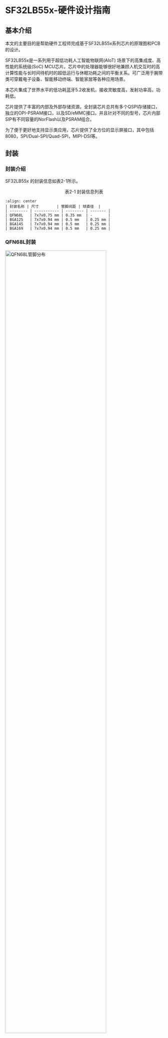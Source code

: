 # SF32LB55x-硬件设计指南


## 基本介绍

本文的主要目的是帮助硬件工程师完成基于SF32LB55x系列芯片的原理图和PCB的设计。

SF32LB55x是一系列用于超低功耗人工智能物联网(AIoT) 场景下的高集成度、高性能的系统级(SoC) MCU芯片。芯片中的处理器能够很好地兼顾人机交互时的高计算性能与长时间待机时的超低运行与休眠功耗之间的平衡关系。可广泛用于腕带类可穿戴电子设备、智能移动终端、智能家居等各种应用场景。

本芯片集成了世界水平的低功耗蓝牙5.2收发机，接收灵敏度高，发射功率高，功耗低。

芯片提供了丰富的内部及外部存储资源。全封装芯片总共有多个QSPI存储接口，独立的OPI-PSRAM接口，以及SD/eMMC接口。并且针对不同的型号，芯片内部SIP有不同容量的NorFlash以及PSRAM组合。

为了便于更好地支持显示类应用，芯片提供了全方位的显示屏接口，其中包括8080，SPI/Dual-SPI/Quad-SPI，MIPI-DSI等。

## 封装

### 封装介绍

SF32LB55x 的封装信息如表2-1所示。

<div align="center"> 表2-1 封装信息列表 </div>

```{table}
:align: center
| 封装名称 | 尺寸        | 管脚间距 | 球直径  |
| -------- | ----------- | -------- | ------- |
| QFN68L   | 7x7x0.75 mm | 0.35 mm  | -       |
| BGA125   | 7x7x0.94 mm | 0.5 mm   | 0.25 mm |
| BGA145   | 7x7x0.94 mm | 0.5 mm   | 0.25 mm |
| BGA169   | 7x7x0.94 mm | 0.5 mm   | 0.25 mm |
```
### QFN68L封装

<img src="assets/55x/SF32LB55x-QFN68-Leadmap.png" alt="QFN68L管脚分布" width="80%" align="center" />

<div align="center"> 图2-1 QFN68L管脚分布 </div>  <br> <br> <br>

### BGA125封装

<img src="assets/55x/SF32LB55x-BGA125-Ballmap.png" alt="BGA125管脚分布" width="80%" align="center" />

<div align="center"> 图2-2 BGA125管脚分布 </div>  <br> <br> <br>

### BGA145封装

<img src="assets/55x/SF32LB55x-BGA145-Ballmap.png" alt="BGA145管脚分布" width="80%" align="center" />

<div align="center"> 图2-3 BGA145管脚分布 </div>  <br> <br> <br>

### BGA169封装

BGA169封装有两种Ballmap，分别对应SF32LB557V8N6（已经EOL）和SF32LB557VD3A6。

SF32LB557VD3A6与SF32LB557V8N6相比，有6个Ballshi NC。

<img src="assets/55x/SF32LB55x-BGA169-1-Ballmap.png" alt="SF32LB557V8N6 BGA169管脚分布" width="80%" align="center" />

<div align="center"> 图2-4 SF32LB557V8N6 BGA169管脚分布 </div>  <br> <br> <br>

<img src="assets/55x/SF32LB55x-BGA169-2-Ballmap.png" alt="SF32LB557VD3A6 BGA169管脚分布" width="80%" align="center" />

<div align="center"> 图2-5 SF32LB557VD3A6 BGA169管脚分布 </div>  <br> <br> <br>


## 原理图设计指导

### 电源

SF32LB55x系列芯片内置有PMU电源单元，支持2路BUCK输出，需要外接电感和电容再返回到芯片内部的电源输入。还有4个内部LDO电源需要芯片外面接电容。

#### 供电要求

SF32LB55x系列芯片的供电要求如表3-1，3-2，3-3，3-4，3-5所示。

<div align="center"> 表3-1 PMU供电规格 </div>

```{table}
:align: center
| PMU电源  管脚      | 最小电压(V) | 典型电压(V) | 最大电压(V) | 最大电流(mA) | 详细描述                                                    |
| ------------------ | ----------- | ----------- | ----------- | ------------ | ----------------------------------------------------------- |
| VDD1               | 1.71        | 1.8         | 3.6         | 50           | VDD1 电源输入                                              |
| VDD2               | 1.71        | 1.8         | 3.6         | 50           | VDD2 电源输入                                              |
| BUCK1_VSW  BUCK1_VOUT              | -           | 1.25        | -           | 50           | BUCK1 VSW输出，接电感内部电源输入1，接电感另一端，且外接电容 |
| BUCK2_VSW  BUCK2_VOUT  LDOVCC2_VOUT| -           | 0.9         | -           | 50           | BUCK2 VSW输出，接电感内部电源输入2，接电感另一端，且外接电容 |
| LDO_VOUT1          | -           | 1.1         | -           | 50           | LDO输出1，外接电容                                           |
| LDO_VOUT2          | -           | 0.9         | -           | 20           | LDO输出2，外接电容                                           |
| VDD_RET            | -           | 0.9         | -           | 1            | RET LDO输出，外接电容                                       |
| VDD_RTC            | -           | 1.1         | -           | 1            | RTC LDO输出，外接电容                                       |
```
:::{note}
QFN68L封装的SF32LB551没有VDD2、BUCK2_VSW、BUCK2_VOUT和LDOVCC2_VOUT这几个电源管脚。
:::

SF32LB55x系列芯片其他需要外部供电的电源规格如表3-2所示。

<div align="center"> 表3-2. 射频电源供电规格 </div>

```{table}
:align: center
| 其它电源管脚 | 最小电压(V) | 典型电压(V) | 最大电压(V) | 最大电流(mA) | 详细描述                     |
| ------------ | ----------- | ----------- | ----------- | ------------ | ---------------------------- |
| AVDD_BRF     | 1.71        | 1.8         | 3.63        | 30           | 射频电源输入                 |
| AVDD_DSI     | 1.71        | 1.8         | 2.75        | 20           | MIPI DSI电源输入  必须供电   |
| VDD_SIP      | 1.71        | 1.8         | 1.98        | 30           | 合封存储芯片电源输入         |
| AVDD33       | 3.15        | 3.3         | 3.63        | 50           | 电源输入                     |
| VDDIOA       | 1.71        | 1.8         | 3.63        | -            | PA I/O电源输入               |
| VDDIOB       | 1.71        | 1.8         | 3.63        | -            | PB I/O电源输入               |
```
:::{note}
QFN68L封装的SF32LB551和BGA125封装的SF32LB553没有AVDD_DSI这个电源管脚。
:::

SF32LB55x系列芯片电源管脚外接电容推荐值如表3-3所示

<div align="center"> 表3-3 电容推荐值 </div>

```{table}
:align: center
| 电源管脚              | 电容          | 详细描述                                                       |
| ------------------    | ------------- | ----------------------------------------------                |
| VDD1 VDD2             | 0.1uF + 10uF  | 短接VDD1和VDD2, 靠近管脚的地方至少放置10uF和0.1uF  共2颗电容   |
| BUCK1_VSW  BUCK1_VOUT | 0.1uF + 4.7uF | 靠近管脚的地方至少放置4.7uF和0.1uF  共2颗电容                  |
| BUCK2_VSW  BUCK2_VOUT | 0.1uF + 4.7uF | 靠近管脚的地方至少放置4.7uF和0.1uF  共2颗电容                  |
| LDOVCC2_VOUT          | 0.1uF + 4.7uF | BUCK2设置为BUCK模式，这个管脚悬空;BUCK2设置为LDO模式， BUCK2_VSW悬空， LDOVCC2_VOUT和BUCK2_VOUT短在一起，靠近管脚的地方至少放置4.7uF和0.1uF 共2颗电容                            |
| LDO_VOUT1             | 4.7uF         | 靠近管脚的地方至少放置1颗4.7uF电容                             |
| LDO_VOUT2             | 4.7uF         | 靠近管脚的地方至少放置1颗4.7uF电容                             |
| VDD_RET               | 0.47uF        | 靠近管脚的地方至少放置1颗0.47uF电容                            |
| VDD_RTC               | 1uF           | 靠近管脚的地方至少放置1颗1uF电容                               |
| VDD_SIP               | 1uF           | 靠近管脚的地方至少放置1颗1uF电容                               |
| SDMADC_VREF           | 4.7uF         | 靠近管脚的地方至少放置1颗4.7uF电容                             |
| AVDD_DSI              | 0.1uF + 10uF  | 靠近管脚的地方至少放置10uF和0.1uF  共2颗电容                   |
| AVDD33                | 4.7uF         | 靠近管脚的地方至少放置1颗4.7uF电容                             |
| AVDD_BRF              | 1uF           | 靠近管脚的地方至少放置1颗1uF电容                               |
| VDDIOA VDDIOB         | 2 × 0.1uF + 2 × 1uF  | 靠近管脚的地方每个管脚至少放置 1uF 和 0.1uF 共 2 颗电容 |
```
:::{note}
QFN68L封装的SF32LB551没有VDD2、BUCK2_VSW、BUCK2_VOUT、LDOVCC2_VOUT和AVDD_DSI这几个电源管脚。
BGA125封装的SF32LB553没有AVDD_DSI这个电源管脚。
:::

#### 上电时序和复位

SF32LB55x系列芯片内部集成了上电复位功能，要求VDD1和VDD2（SF32LB551没有VDD2）同时上电，具体要求如图3-1所示。

<img src="assets/55x/SF32LB55x-POR-BOR.png" alt="上/下电时序图" width="80%" align="center" />

<div align="center"> 图3-1 上/下电时序图 </div>  <br> <br> <br>

RSTN复位信号，需要上拉到VDD1的输入电压域上，并接0.1uF电容到地，做一个RC延迟复位，如图3-2所示，图3-3是实测上电时序图。

<img src="assets/55x/SF32LB55x-RST-SCH.png" alt="复位电路图" width="80%" align="center" />

<div align="center"> 图3-2 复位电路图 </div>  <br> <br> <br>

<img src="assets/55x/SF32LB55x-RST-Test.png" alt="实测上电时序图" width="80%" align="center" />

<div align="center"> 图3-3 实测上电时序图 </div>  <br> <br> <br>

#### 典型电源电路

SF32LB55x系列芯片BGA封装内置2路BUCK输出，BUCK2支持BUCK模式或LDO模式，推荐使用BUCK模式，如图3-4所示。

<img src="assets/55x/SF32LB55x-BUCK-BGA-SCH.png" alt="BGA DCDC电路图" width="80%" align="center" />

<div align="center"> 图3-4 BGA封装PMU电路图 </div>  <br> <br> <br>

SF32LB55x系列芯片QFN封装内置1路BUCK输出，如图3-5所示。

<img src="assets/55x/SF32LB55x-BUCK-QFN-SCH.png" alt="QFN DCDC电路图" width="80%" align="center" />

<div align="center"> 图3-5 QFN封装PMU电路图 </div>  <br> <br> <br>

#### BUCK电感选择要求

:::{important}

**功率电感关键参数**

L(电感值) = 4.7uH，DCR(直流阻抗) ≦ 0.4 ohm，Isat(饱和电流) ≧ 450mA

:::


### 启动模式

SF32LB55x系列芯片提供一个Mode管脚来配置启动模式，如表3-4所示。

<div align="center"> 表3-4 Mode模式描述 </div>

```{table}
:align: center
| Mode配置 | 详细描述                             |
| -------- | ------------------------------------ |
| 高       | 芯片上电启动后，进入下载模式         |
| 低       | 芯片上电启动后，跳转到用户程序区启动 |
```

:::{note}
**注意事项：**

1. Mode的电压域是和VDDIOA同一电压域；
2. Mode外接10K电阻到电源或GND，保持电平稳定，不能悬空也不能有toggle干扰；
3. Mode管脚在量产板上必须留测试点，程序下载或校准晶体时要用到，可以不用预留跳线；
4. Mode管脚在测试板上建议要预留跳线，程序死机后方便从下载模式启动下载程序。
:::

### 时钟

SF32LB55x系列芯片需要外部提供2个时钟源，48MHz主晶体和32.768KHz RTC晶体，具体要求如表3-5所示。

<div align="center"> 表3-5 晶体规格要求 </div>

```{table}
:align: center
| 时钟管脚               | 晶体规格要求                                                 | 详细描述                                                     |
| ---------------------- | ------------------------------------------------------------ | ------------------------------------------------------------ |
| XTAL48M_XO  XTAL48M_XI | 连接到48MHz的基频晶体。  晶体要求：  CL≦12pF（推荐值7pF）  △F/F0≦±10ppm  ESR≦30 ohms（推荐值22ohms） | 晶振功耗和CL,ESR相关,CL和ESR越小功耗越低，为了最佳功耗性能，建议采用推荐值CL≦7pF，ESR≦22 ohms.  晶体旁边预留并联匹配电容,当CL<9pF时，无需焊接电容. |
| XTAL32K_XO  XTAL32K_XI | 连接到32.768KHz的基频晶体。  晶体要求：  CL≦12.5pF（推荐值7pF）  △F/F0≦±20ppm  ESR≦80k ohms（推荐值38Kohms） | 晶振功耗和CL,ESR相关,CL和ESR越小功耗越低，为了最佳功耗性能，建议采用推荐值CL≦9pF，ESR≦40K ohms. |
| AVSS                   | 连接到地                                                     | BGA封装管脚，QFN封装无此管脚                                  |
```

 **晶体推荐**

[认证物料](认证物料)

### 射频

SF32LB55x系列芯片的射频本身采用了片上集成宽带匹配滤波技术，只需保证射频PCB走线为50ohms特征阻抗即可，如果天线是匹配好的，射频上无需再增加额外器件。设计时建议预留π型匹配网络用来杂散滤波和天线匹配。请参考图3-6所示电路。

<img src="assets/55x/SF32LB55x-RF-SCH.png" alt="射频电路图" width="80%" align="center" /> 

<div align="center"> 图3-6 射频电路图 </div>  <br> <br> <br>

:::{note}
**注意：**

匹配网络的器件参数值需根据实际天线和PCB布局进行测试来确定。
:::

### 外部存储接口

#### OPI PSRAM接口

SF32LB55x系列芯片BGA145封装支持1通道OPI 接口的PSRAM芯片，PSRAM电路如图3-7所示，信号连接如表3-6所示。

<img src="assets/55x/SF32LB55x-BGA145-PSRAM-SCH.png" alt="BGA145 单片OPI PSRAM连接参考电路" width="80%" align="center" />

<div align="center"> 图3-7 BGA145封装PSRAM 电路 </div>  <br> <br> <br>

<div align="center"> 表3-6 BGA145封装PSRAM 信号连接 </div>

```{table}
:align: center
| PSRAM 信号 | I/O             | 详细描述                                    |
| ---------- | --------------- | ------------------------------------------- |
| CS#        | PA37            | Chip select output                          |
| CLK        | PA20            | Clock output                                |
| DQS        | PA35            | DQ strobe clock output for DQ[7:0]          |
| DQ0        | PA28            | Data Inout 0                                |
| DQ1        | PA29            | Data Inout 1                                |
| DQ2        | PA30            | Data Inout 2                                |
| DQ3        | PA31            | Data Inout 3                                |
| DQ4        | PA34            | Data Inout 4                                |
| DQ5        | PA36            | Data Inout 5                                |
| DQ6        | PA38            | Data Inout 6                                |
| DQ7        | PA42            | Data Inout 7                                |
```

SF32LB55x系列芯片BGA169封装支持2通道OPI 接口的PSRAM芯片，PSRAM电路如图3-8，图3-9所示，信号连接如表3-7，表3-8所示。

<img src="assets/55x/SF32LB55x-BGA169-PSRAM-1-SCH.png" alt="BGA169 双片OPI PSRAM芯片1连接参考电路" width="80%" align="center" />

<div align="center"> 图3-8 BGA169封装PSRAM芯片1电路 </div>  <br> <br> <br>

<img src="assets/55x/SF32LB55x-BGA169-PSRAM-2-SCH.png" alt="BGA169 双片OPI PSRAM芯片2连接参考电路" width="80%" align="center" />

<div align="center"> 图3-9 BGA169封装PSRAM芯片2电路 </div>  <br> <br> <br>

<div align="center"> 表3-7 BGA169封装PSRAM芯片1 信号连接 </div>

```{table}
:align: center
| PSRAM 信号 | I/O             | 详细描述                                    |
| ---------- | --------------- | ------------------------------------------- |
| CS#        | PA07            | Chip select input                           |
| CLK        | PA08            | Clock input                                 |
| DQS        | PA15            | DQ strobe clock input for DQ[7:0]           |
| DQ0        | PA02            | Data Inout 0                                |
| DQ1        | PA04            | Data Inout 1                                |
| DQ2        | PA05            | Data Inout 2                                |
| DQ3        | PA06            | Data Inout 3                                |
| DQ4        | PA09            | Data Inout 4                                |
| DQ5        | PA11            | Data Inout 5                                |
| DQ6        | PA12            | Data Inout 6                                |
| DQ7        | PA13            | Data Inout 7                                |
```

<div align="center"> 表3-8 BGA169封装PSRAM芯片2 信号连接 </div>

```{table}
:align: center
| PSRAM 信号 | I/O             | 详细描述                                    |
| ---------- | --------------- | ------------------------------------------- |
| CS#        | PA07            | Chip select input                           |
| CLK        | PA08            | Clock input                                 |
| DQS        | PA26            | DQ strobe clock input for DQ[7:0]           |
| DQ0        | PA18            | Data Inout 0                                |
| DQ1        | PA22            | Data Inout 1                                |
| DQ2        | PA24            | Data Inout 2                                |
| DQ3        | PA32            | Data Inout 3                                |
| DQ4        | PA33            | Data Inout 4                                |
| DQ5        | PA59            | Data Inout 5                                |
| DQ6        | PA62            | Data Inout 6                                |
| DQ7        | PA64            | Data Inout 7                                |
```
:::{note}
外挂OPI PSRAM的电源供电，如果使用HCPU的GPIO进行控制，高电平打开，低电平关闭，必须选用HCPU的PU管脚。
:::

#### QSPI Nor/Nand Flash和PSRAM接口

SF32LB55x系列芯片支持3路 QSPI 接口来连接 Nor、Nand Flash和PSRAM设备。
QSPI PSRAM设备推荐使用QSPI2接口，信号连接如表3-9，表3-10，表3-11所示。

<div align="center"> 表3-9 QSPI2 信号连接 </div>

```{table}
:align: center
| Flash 信号 | QFN68  |BGA125/145/169 | 详细描述                                    |
| ---------- | ------ | ------------- | ------------------------------------------- |
| CS#        | GPIO9  | PA61          | Chip select, active low                     |
| SO         | GPIO7  | PA65          | Data Input (Data Input Output 1)            |
| WP#        | GPIO6  | PA66          | Write Protect Output (Data Input Output  2) |
| SI         | GPIO8  | PA63          | Data Output (Data Input Output 0)           |
| SCLK       | GPIO10 | PA60          | Serial Clock Output                         |
| Hold#      | GPIO5  | PA68          | Data Output (Data Input Output 3)           |
```

<div align="center"> 表3-10 QSPI3 信号连接 </div>

```{table}
:align: center
| Flash 信号 | QFN68  |BGA125/145/169 | 详细描述                                    |
| ---------- | ------ | ------------- | ------------------------------------------- |
| CS#        | GPIO16 | PA45          | Chip select, active low                     |
| SO         | GPIO14 | PA49          | Data Input (Data Input Output 1)            |
| WP#        | GPIO13 | PA51          | Write Protect Output (Data Input Output  2) |
| SI         | GPIO15 | PA47          | Data Output (Data Input Output 0)           |
| SCLK       | GPIO17 | PA44          | Serial Clock Output                         |
| Hold#      | GPIO12 | PA55          | Data Output (Data Input Output 3)           |
```

<div align="center"> 表3-11 QSPI4 信号连接 </div>

```{table}
:align: center
| Flash 信号 | QFN68/BGA125 |BGA145/169 | 详细描述                                    |
| ---------- | ------------ | --------- | ------------------------------------------- |
| CS#        | -            | PB33      | Chip select, active low                     |
| SO         | -            | PB36      | Data Input (Data Input Output 1)            |
| WP#        | -            | PB37      | Write Protect Output (Data Input Output  2) |
| SI         | -            | PB35      | Data Output (Data Input Output 0)           |
| SCLK       | -            | PB32      | Serial Clock Output                         |
| Hold#      | -            | PB07      | Data Output (Data Input Output 3)           |
```

:::{note}
1. VDD_SIP电源是给内部Flash供电，如果要做电源开关控制，必须用PA58做控制信号，要求电源开关在PA58设置为高电平时打开，设置为低电平时关闭。
2. 联系FAE同事评估接LCPU的G-sensor和HR的算法占的FLASH空间大小，确定是否增加QSPI4外接Nor FLASH。
3. 外挂的QSPI PSRAM的电源供电，如果使用HCPU的GPIO进行控制，高电平打开，低电平关闭，必须选用HCPU的PU管脚。
:::

#### SDIO eMMC/Micro SD接口

SF32LB55x系列芯片支持2路 SDIO 接口来连接 eMMC或Micro SD设备，信号连接如表3-12，表3-13，表3-14所示。

<div align="center"> 表3-12 SDIO1 4bit信号连接 </div>

```{table}
:align: center
| Flash 信号 | QFN68 | BGA125 |BGA145/169 | 详细描述                                    |
| ---------- | ----- | ------ | --------- | ------------------------------------------- |
| CLK        | -     | PA60   | PA34      | Clock input                                 |
| CMD        | -     | PA61   | PA36      | Command input                               |
| DATA0      | -     | PA63   | PA28      | Data 0                                      |
| DATA1      | -     | PA65   | PA29      | Data 1                                      |
| DATA2      | -     | PA66   | PA30      | Data 2                                      |
| DATA3      | -     | PA68   | PA31      | Data 3                                      |
```

<div align="center"> 表3-13 SDIO1 8bit信号连接 </div>

```{table}
:align: center
| Flash 信号 | QFN68 | BGA125 |BGA145/169 | 详细描述                                    |
| ---------- | ----- | ------ | --------- | ------------------------------------------- |
| CLK        | -     | -      | PA34      | Clock input                                 |
| CMD        | -     | -      | PA36      | Command input                               |
| DATA0      | -     | -      | PA28      | Data 0                                      |
| DATA1      | -     | -      | PA29      | Data 1                                      |
| DATA2      | -     | -      | PA30      | Data 2                                      |
| DATA3      | -     | -      | PA31      | Data 3                                      |
| DATA4      | -     | -      | PA47      | Data 4                                      |
| DATA5      | -     | -      | PA49      | Data 5                                      |
| DATA6      | -     | -      | PA51      | Data 6                                      |
| DATA7      | -     | -      | PA55      | Data 7                                      |
```

<div align="center"> 表3-14 SDIO2 4bit信号连接 </div>

```{table}
:align: center
| Flash 信号 | QFN68  |BGA125/145/169 | 详细描述                                    |
| ---------- | ------ | ------------- | ------------------------------------------- |
| CLK        | GPIO17 | PA44          | Clock input                                 |
| CMD        | GPIO17 | PA45          | Command input                               |
| DATA0      | GPIO17 | PA47          | Data 0                                      |
| DATA1      | GPIO17 | PA49          | Data 1                                      |
| DATA2      | GPIO17 | PA51          | Data 2                                      |
| DATA3      | GPIO17 | PA55          | Data 3                                      |
```

### 显示

#### MIPI DSI 显示接口

SF32LB55x系列芯片BGA145/169封装支持2lane的MIPI DSI显示接口，信号连接如表3-15所示。 

<div align="center"> 表3-15 MIPI-DSI 信号连接 </div>

```{table}
:align: center 
| MIPI DSI signal | BGA145/169 I/O | Description                        |
| --------------- | -------------- | ---------------------------------- |
| CLKP            | DSI_CLKP       | MIPI 时钟信号+                     |
| CLKN            | DSI_CLKN       | MIPI 时钟信号-                     |
| D0P             | DSI_D0P        | MIPI 数据通道0+                    |
| D0N             | DSI_D0N        | MIPI 数据通道0-                    |
| D1P             | DSI_D1P        | MIPI 数据通道1+                    |
| D1N             | DSI_D1N        | MIPI 数据通道1-                    |
| -               | AVDD18_DSI     | MIPI 电源输入                      |
| -               | DSI_REXT       | 外接10K电阻到地                    |
| -               | AVSS_DSI       | 接地                               |
| TE              | PA77           | Tearing effect to MCU frame signal |
| RESET           | PB17           | 复位显示屏信号                     |
```

:::{note}
1. TE可以使用PA的其他GPIO；
2. 如果屏幕支持DSI 协议的TE，可以不需要额外的TE管脚；
3. RESET可以使用PB的其他GPIO。
:::

#### SPI/QSPI 显示接口

SF32LB55x系列芯片支持 3/4-wire SPI和Quad-SPI 接口来连接LCD显示屏，信号连接如表3-16所示。

<div align="center"> 表3-16 SPI/QSPI 信号连接方式 </div>

```{table}
:align: center 
| SPI信号 | QFN68  | BGA125 | BGA145/169 | 详细描述                                                  |
| ------- | ------ | ------ | ---------- | --------------------------------------------------------- |
| CSX     | GPIO22 | PA31   | PB33       | 使能信号                                                  |
| WRX_SCL | GPIO23 | PA20   | PB32       | 时钟信号                                                  |
| DCX     | GPIO30 | PA36   | PB36       | 4-wire SPI 模式下的数据/命令信号  Quad-SPI 模式下的数据1   |
| SDI_RDX | GPIO21 | PA34   | PB35       | 3/4-wire SPI 模式下的数据输入信号  Quad-SPI 模式下的数据0  |
| SDO     | GPIO21 | PA34   | PB35       | 3/4-wire SPI 模式下的数据输出信号  请和SDI_RDX短接到一起   |
| D[0]    | GPIO19 | PA38   | PB37       | Quad-SPI 模式下的数据2                                    |
| D[1]    | GPIO18 | PA42   | PB07       | Quad-SPI 模式下的数据3                                    |
| REST    | GPIO2  | PA78   | PB17       | 复位显示屏信号                                            |
| TE      | GPIO3  | PA77   | PB77       | Tearing effect to MCU frame signal                        |
```

:::{note}
1. TE可以使用PA77，也可以使用PA的其他GPIO模拟；
2. REST可以使用任意GPIO，如果需要AOD功能，推荐使用PB的管脚。
:::

#### MCU8080 显示接口

SF32LB55x系列芯片支持 MCU8080 接口来连接LCD显示屏，信号连接如表3-17所示。 

<div align="center"> 表3-17 MCU8080 屏信号连接方式 </div>

```{table}
:align: center 
| MCU8080信号 | QFN68  | BGA125 | BGA145/169 | 详细描述                            |
| ----------- | ------ | ------ | ---------- |------------------------------------ |
| CSX         | GPIO22 | PA31   | -          | Chip select                         |
| WRX         | GPIO23 | PA20   | -          | Writes strobe signal to  write data |
| DCX         | GPIO20 | PA36   | -          | Display data / command  selection   |
| RDX         | GPIO21 | PA34   | -          | Reads strobe signal to write  data  |
| D[0]        | GPIO19 | PA38   | -          | Data 0                              |
| D[1]        | GPIO18 | PA42   | -          | Data 1                              |
| D[2]        | GPIO17 | PA44   | -          | Data 2                              |
| D[3]        | GPIO16 | PA45   | -          | Data 3                              |
| D[4]        | GPIO15 | PA47   | -          | Data 4                              |
| D[5]        | GPIO14 | PA49   | -          | Data 5                              |
| D[6]        | GPIO13 | PA51   | -          | Data 6                              |
| D[7]        | GPIO12 | PA55   | -          | Data 7                              |
| REST        | GPIO2  | PA78   | -          | Reset                               |
| TE          | GPIO3  | PA77   | -          | Tearing effect to MCU frame signal  |
```

:::{note}
1. TE可以使用PA77，也可以使用PA的其他GPIO模拟；
2. REST可以使用任意GPIO，如果需要AOD功能，推荐使用PB的管脚。
:::

#### JDI显示接口

SF32LB55x系列芯片支持 并行和串行的JDI接口来连接LCD显示屏，支持PA的LCDC1或PB的LCDC2复用相应的信号，推荐使用PB接口的LCDC2，如表3-18，表3-19所示。


<div align="center"> 表3-18 并行JDI屏信号连接方式 </div>

```{table}
:align: center
| JDI信号      | I/O（LCDC1） | 详细描述                                                     |
| ------------ | ------------ | ------------------------------------------------------------ |
| JDI_VCK      | PA20         | Shift clock for the vertical driver                          |
| JDI_VST      | PA31         | Start signal for the vertical driver                         |
| JDI_XRST     | PA34         | Reset signal for the horizontal and  vertical driver         |
| JDI_HCK      | PA36         | Shift clock for the  horizontal driver                       |
| JDI_HST      | PA38         | Start signal for the horizontal driver                       |
| JDI_ENB      | PA42         | Write enable signal for the pixel memory                     |
| JDI_R1       | PA49         | Red image data (odd pixels)                                  |
| JDI_R2       | PA51         | Red image data (even pixels)                                 |
| JDI_G1       | PA55         | Green image data (odd pixels)                                |
| JDI_G2       | PA77         | Green image data (even pixels)                               |
| JDI_B1       | PA78         | Blue image data (odd pixels)                                 |
| JDI_B2       | PA79         | Blue image data (even pixels)                                |
| JDI_XFRP     | PA45         | Liquid crystal driving signal  ("On" pixel)                  |
| JDI_VCOM/FRP | PA47         | Common electrode driving signal/   Liquid crystal driving signal  ("Off" pixel) |
```
 

<div align="center"> 表3-19 串行JDI屏信号连接方式 </div>

```{table}
:align: center
| JDI信号      | I/O（LCDC1） | 详细描述                         |
| ------------ | ------------ | -------------------------------- |
| JDI_SCS      | PA31         | Chip Select Signal               |
| JDI_SCLK     | PA20         | Serial Clock Signal              |
| JDI_SO       | PA34         | Serial Data Output Signal        |
| JDI_DISP     | PA36         | Display ON/OFF Switching  Signal |
| JDI_EXTCOMIN | PA38         | COM Inversion Polarity Input     |
```

#### 触摸和背光接口

SF32LB55x系列芯片支持I2C格式的触摸屏控制接口和触摸状态中断输入，同时支持1路PWM信号来控制背光电源芯片的使能和亮度，信号连接如表3-20所示。

<div align="center"> 表3-20 触摸和背光控制连接方式 </div>

```{table}
:align: center
| 触摸屏和背光信号 | QFN68  | BGA125 | BGA145 | BGA169 | 详细描述                   |
| ---------------- | ------ | ------ | ------ | ------ | -------------------------- |
| Interrupt        | GPIO1  | PA79   | PA79   | PA79   | 触摸状态中断信号（可唤醒） |
| I2C1_SCL         | GPIO25 | PA10   | PA10   | PA10   | 触摸屏I2C的时钟信号        |
| I2C1_SDA         | GPIO24 | PA14   | PA14   | PA14   | 触摸屏I2C的数据信号        |
| BL_PWM           | GPIO0  | PA80   | -      | -      | 背光PWM控制信号            |
| Reset            | GPIO16 | PA00   | PA00   | PA00   | 触摸复位信号               |
| Power Enable     | GPIO26 | PA06   | PA06   | PA03   | 触摸屏电源使能信号         |
```

:::{note}
BL_PWM需要选用有GPTIM1_CHX功能的GPIO，选用GPIO的PU或PD，不能在冷启动时，异常打开背光。
:::

### 其它外设接口

#### 可唤醒按键

SF32LB55x系列芯片支持10个可以唤醒中断输入管脚：BGA125/145/169封装（PA77~PA80，PB43~PB48），QFN68封装(GPIO0~GPIO3，GPIO43~GPIO48)可以用来做按键唤醒功能。推荐使用按键输入管脚，如图3-10所示。

<img src="assets/55x/SF32LB55x-KEY-SCH.png" alt="按键参考电路" width="80%" align="center" />

<div align="center"> 图3-10 按键电路图 </div>  <br> <br> <br>

#### 振动马达接口

SF32LB55x系列芯片支持多路PWM输出，可以用做振动马达的驱动信号。图3-11所示为推荐电路。

<img src="assets/55x/SF32LB55x-VIB-SCH.png" alt="马达参考电路" width="80%" align="center" />

<div align="center"> 图3-11 振动马达电路图 </div>  <br> <br> <br>

:::{note}
马达的PWM控制信号需要选用有GPTIM1_CHx功能的GPIO，选用GPIO的PU或PD，不能在冷启动时，异常启动马达。
:::

### 可唤醒中断源

SF32LB55x系列芯片支持10个非屏蔽可唤醒中断源，如表3-21所示，HCPU有4个中断源，LCPU有6个中断源。每个中断源只能唤醒对应的CPU。


<div align="center"> 表3-21 中断源连接方式 </div>

```{table}
:align: center
| 中断源    | QFN68  | BGA125/145/169  | 详细描述      |
| --------- | ------ | --------------- | ------------- |
| WKUP_A0   | GPIO3  | PA77            | HCPU中断信号0 |
| WKUP_A1   | GPIO2  | PA78            | HCPU中断信号1 |
| WKUP_A2   | GPIO1  | PA79            | HCPU中断信号2 |
| WKUP_A3   | GPIO0  | PA80            | HCPU中断信号3 |
| WKUP_B0   | GPIO43 | PB43            | LCPU中断信号0 |
| WKUP_B1   | GPIO44 | PB44            | LCPU中断信号1 |
| WKUP_B2   | GPIO45 | PB45            | LCPU中断信号2 |
| WKUP_B3   | GPIO46 | PB46            | LCPU中断信号3 |
| WKUP_B4   | GPIO47 | PB47            | LCPU中断信号4 |
| WKUP_B5   | GPIO48 | PB48            | LCPU中断信号5 |
```

:::{note}
1. WKUP_A0~WKUP_A3，WKUP_B0~WKUP_B5这10个信号不能悬空，根据实际功能，添加外部上拉或者下拉，否则在芯片睡眠时可能有漏电问题。
2. Hibernate模式下，只有LCPU的6个中断源支持唤醒开机。
:::

### GPADC设计要求

SF32LB55x芯片支持5个通道的10bit GPADC，输入范围是0~0.9V。参考图3-12所示，如果测试电压VIN小于0.9V时，测试电压VIN可以直接输入到GPADC管脚上；如果测试电压VIN大于0.9V时，测试电压VIN需要用电阻分压后再输入到GPADC管脚上。

<img src="assets/55x/SF32LB55x-GPADC-SCH.png" alt="GPADC参考电路" width="80%" align="center" />

<div align="center"> 图3-12 GPADC参考电路图 </div>  <br> <br> <br>

测试锂电池电压VBAT时，需要选用电阻分压输入模式，VADC的输入电压要小于0.9V，这样R1和R2的比例是5 : 1左右，为了降低静态电流Iq，尽量使用M级别电阻，但电阻越大，GPADC的输入电压建立时间就会越长。综合测试推荐的电阻如表3-22所示：

<div align="center"> 表3-22 中断源连接方式 </div>

```{table}
:align: center
| 电阻组合    | R1(Kohm) ±%1  | R2(Kohm) ±%1  | 电压建立时间(ms) | Iq(uA) (VIN = 4.2V) |
| ----------- | ------------- | ------------- | ---------------- | ------------------- |
| 1           | 1000          | 220           | 138              | 3.44                |
| 2           | 2000          | 430           | 250              | 1.73                |
| 3           | 3000          | 680           | 302              | 1.14                |
| 4           | 4300          | 910           | -                | 0.81                |
| 5           | 5100          | 1100          | 420              | 0.68                |
```

### 传感器

SF32LB55x芯片支持心率、加速度传感器等。设计中，需要注意心率和加速度传感器的I2C、SPI、控制接口、中断唤醒等接口，必须使用LCPU的接口。心率和加速传感器的供电电源，选择Iq比较小的DCDC、LDO或Loadswitch，可以实现供电电源根据需要进行开关。

### 外挂蓝牙音频

SF32LB55x芯片支持外挂音频蓝牙，通讯接口采用HCPU的UART1，使用中注意接口电平必须要匹配，如果不匹配，UART中间添加电平转换芯片，如果外挂音频蓝牙在使用中，需要断电，此时，UART接口的电平转换芯片的电源也要同步关断，否则易造成漏电。

如果使用中，当SF32LB55x芯片进入Standby模式，外挂音频蓝牙不掉电，这时，外挂音频蓝牙的电源使能控制信号，如果是低电平打开电源，必须使用SF32LB55x芯片LCPU中默认PD的GPIO。


### 调试和下载接口

SF32LB55x系列芯片支持Arm®标准的SWD调试接口，可以连接到EDA工具上进行单步运行调试。如图3-13所示，连接SEEGER® J-Link® 工具时需要把调试工具的电源修改为外置接口输入，通过SF32LB55x电路板给J-Link工具供电。

SF32LB55x有5路UART接口可供选择进行调试信息输出，具体请参考表3-23。

<div align="center"> 表3-23 调试口连接方式 </div>

```{table}
:align: center
| UART信号 | QFN68  | BGA125/145/169 | 详细描述                       |
| -------- | ------ | -------------- | ------------------------------ |
| TXD1     | GPIO13 | PA19           | UART1的RXD信号                 |
| RXD1     | GPIO14 | PA17           | UART1的TXD信号                 |
| TXD2     | -      | PA07           | UART2的RXD信号                 |
| RXD2     | -      | PA05           | UART2的TXD信号                 |
| TXD3     | GPIO46 | PB46           | UART3的RXD信号，系统默认打印口 |
| RXD3     | GPIO45 | PB45           | UART3的TXD信号，系统默认打印口 |
| TXD4     | -      | PB14           | UART4的RXD信号                 |
| RXD4     | -      | PB12           | UART4的TXD信号                 |
| TXD5     | -      | PB11           | UART5的RXD信号                 |
| RXD5     | -      | PB06           | UART5的TXD信号                 |
| SWCLK    | GPIO41 | PB31           | SWD时钟信号                    |
| SWDIO    | GPIO42 | PB34           | SWD数据信号                    |
```

:::{note}
UARTx的RXD信号不能悬空，软件初始化时设置为内部上拉方式。
:::
 
<img src="assets/55x/SF32LB55x-SWD-SCH.png" alt="SWD调试接口电路图" width="80%" align="center" /> 

<div align="center"> 图3-13 SWD调试接口电路图 </div>  <br> <br> <br> 


### 产线烧录和晶体校准

Sifli提供脱机下载器来完成产线程序的烧录和晶体校准。

:::{note}
硬件设计时，请注意至少预留测试点：VBAT、GND、VDDIOA、VDDIOB、RSTN、Mode、SWDIO、SWCLK、RXD1、TXD1、RXD3、TXD3 和 PB08或PB24。
:::

## PCB设计指导

### PCB 封装设计

#### 封装尺寸

SF32LB55x系列芯片有4种封装形式，不同封装形式对应不同产品型号和不同的功能，如下所示：

- 1. BGA125 封装，封装尺寸：7mm × 7mm × 0.94mm，Pitch：0.5mm，详细封装信息如图 4-1所示：
 
<img src="assets/55x/SF32LB55x-BGA125-POD-PCB.png" alt="BGA125封装尺寸图" width="80%" align="center" />  

<div align="center"> 图4-1 BGA125封装尺寸图 </div>  <br> <br> <br> 

- 2. BGA145 封装，封装尺寸：7mm × 7mm × 0.94mm，Pitch：0.5mm，详细封装信息如图 4-2所示： 

<img src="assets/55x/SF32LB55x-BGA145-POD-PCB.png" alt="BGA145封装尺寸图" width="80%" align="center" />  

<div align="center"> 图4-2 BGA145封装尺寸图 </div>  <br> <br> <br> 

- 3. BGA169 封装，封装尺寸：7mm × 7mm × 0.94mm，Pitch：0.5mm，详细封装信息如图 4-3所示：

<img src="assets/55x/SF32LB55x-BGA169-POD-PCB.png" alt="BGA169封装尺寸图" width="80%" align="center" />  

<div align="center"> 图4-3 BGA169封装尺寸图 </div>  <br> <br> <br> 

- 4. QFN68L 封装，封装尺寸：7mm × 7mm × 0.75mm，Pitch：0.35mm，详细封装信息如图 4-4所示：

<img src="assets/55x/SF32LB55x-QFN68-POD-PCB.png" alt="QFN68L封装尺寸图" width="80%" align="center" />  

<div align="center"> 图4-4 QFN68L封装尺寸图 </div>  <br> <br> <br> 

#### 封装形状

- 1. BGA 封装形式如图4-5所示。

<img src="assets/55x/SF32LB55x-BGA-DECAL-PCB.png" alt="BGA封装形式" width="80%" align="center" />  

<div align="center"> 图4-5 BGA封装形式 </div>  <br> <br> <br> 

- 2. BGA 封装 PCB 焊盘设计信息如图4-6所示。

<img src="assets/55x/SF32LB55x-BGA-PAD-PCB.png" alt="BGA封装PCB焊盘设计" width="80%" align="center" />  

<div align="center"> 图4-6 BGA封装PCB焊盘设计 </div>  <br> <br> <br> 

- 3. QFN68L 封装 PCB 焊盘设计信息如图4-7所示。

<img src="assets/55x/SF32LB55x-QFN-PAD-PCB.png" alt="QFN68L封装PCB焊盘设计" width="80%" align="center" />  

<div align="center"> 图4-7 QFN68L封装PCB焊盘设计 </div>  <br> <br> <br> 

### PCB叠层设计

SF32LB55x 系列芯片支持单双面摆件。QFN68L、BGA125 和 BGA145 支持 PTH通孔板，推荐采用 4 层 PTH通孔板；BGA169 推荐采用 1 阶 HDI 盲埋孔板；推荐参考叠层结构如图 4-8和图4-9所示：

 
<img src="assets/55x/SF32LB55x-STACK-4PTH-PCB.png" alt="4层通孔板参考叠层结构图" width="80%" align="center" />  

<div align="center"> 图4-8 4层通孔板参考叠层结构图 </div>  <br> <br> <br>

<img src="assets/55x/SF32LB55x-STACK-6HDI-PCB.png" alt="6层盲埋孔板参考叠层结构图" width="80%" align="center" />  

<div align="center"> 图4-9 6层盲埋孔板参考叠层结构图 </div>  <br> <br> <br>

### PCB通用设计规则

PTH 通孔板 PCB 通用设计规则如图4-10所示。

<img src="assets/55x/SF32LB55x-4PTH-RULE-PCB.png" alt="PTH通孔板PCB通用设计规则" width="80%" align="center" />  

<div align="center"> 图4-10 PTH通孔板PCB通用设计规则 </div>  <br> <br> <br> 

HDI-1阶 PCB 通用设计规则如图4-11所示。

<img src="assets/55x/SF32LB55x-6HDI-RULE-PCB.png" alt="HDI-1阶盲埋孔板PCB通用设计规则" width="80%" align="center" />  

<div align="center"> 图4-11 HDI-1阶盲埋孔板PCB通用设计规则 </div>  <br> <br> <br> 


### 芯片走线扇出

SF32LB55x系列芯片有多种封装形式，需要根据不同的封装形式采用不同的走线和扇出方式，如图4-12所示 BGA 封装走线和扇出，图4-13所示 QFN 封装走线和扇出：


<img src="assets/55x/SF32LB55x-BGA-FANOUT-PCB.png" alt="BGA封装走线扇出参考图" width="80%" align="center" />  

<div align="center"> 图4-12 BGA封装走线扇出参考图 </div>  <br> <br> <br> 


<img src="assets/55x/SF32LB55x-QFN-FANOUT-PCB.png" alt="QFN封装走线扇出参考图" width="80%" align="center" />  

<div align="center"> 图4-13 QFN封装走线扇出参考图 </div>  <br> <br> <br> 


### 时钟接口走线

晶体需摆放在屏蔽罩里面，离 PCB 板框间距大于 1mm，尽量远离发热大的器件，如 PA、Charge、PMU 等电路器件，距离最好大于 5mm 以上，避免影响晶体频偏，晶体电路禁布区间距大于 0.25mm 避免有其它金属和器件，如图4-14所示。

<img src="assets/55x/SF32LB55x-CRYSTAL-PCB.png" alt="晶体布局图" width="80%" align="center" />  

<div align="center"> 图4-14 晶体布局图 </div>  <br> <br> <br> 

48MHz 晶体走线建议走表层长度要求控制在 3-10mm 区间，线宽 0.1mm，必须立体包地处理，并且其走线需远离 VBAT、DC/DC 及高速信号线。48MHz 晶体区域下方表层及临层做禁空处理，禁止其它走线从其区域走，如图4-15、图4-16、图4-17所示。

<img src="assets/55x/SF32LB55x-48M-SCH.png" alt="48MHz晶体原理图" width="80%" align="center" />  

<div align="center"> 图4-15 48MHz晶体原理图 </div>  <br> <br> <br> 

<img src="assets/55x/SF32LB55x-48M-M-PCB.png" alt="48MHz晶体走线模型" width="80%" align="center" />  

<div align="center"> 图4-16 48MHz晶体走线模型 </div>  <br> <br> <br> 

<img src="assets/55x/SF32LB55x-48M-REF-PCB.png" alt="48MHz晶体走线参考" width="80%" align="center" />  

<div align="center"> 图4-17 48MHz晶体走线参考 </div>  <br> <br> <br> 

32.768KHz 晶体建议走表层，走线长度控制 ≤10mm, 线宽 0.1mm，32K_XI/32_XO 平行走线间距 ≥0.15mm，必须立体包地处理，晶体区域下方表层及临层做禁空处理，禁止其它走线从其区域走，如图4-18、图4-19、图4-20所示。

<img src="assets/55x/SF32LB55x-32K-SCH.png" alt="32.768KHz晶体原理图" width="80%" align="center" />  

<div align="center"> 图4-18 32.768KHz晶体原理图 </div>  <br> <br> <br> 

<img src="assets/55x/SF32LB55x-32K-M-PCB.png" alt="32.768KHz晶体走线模型" width="80%" align="center" />  

<div align="center"> 图4-19 32.768KHz晶体走线模型 </div>  <br> <br> <br> 

<img src="assets/55x/SF32LB55x-32K-REF-PCB.png" alt="32.768KHz晶体走线参考" width="80%" align="center" />  

<div align="center"> 图4-20 32.768KHz晶体走线参考 </div>  <br> <br> <br> 

### 射频接口走线

射频匹配电路要尽量靠近芯片端放置，不要靠近天线端放置，AVDD_BRF 射频电源其滤波电容尽量靠近芯片管脚放置，电容接地 PIN 脚打孔直接接主地，RF 信号的 π 型网络的原理图和 PCB 分别如图4-21、图4-22所示。

<img src="assets/55x/SF32LB55x-π-SCH.png" alt="π型网络以及电源电路原理图" width="80%" align="center" />  

<div align="center"> 图4-21 π型网络以及电源电路原理图 </div>  <br> <br> <br> 

<img src="assets/55x/SF32LB55x-π-PCB.png" alt="π型网络以及电源PCB走线" width="80%" align="center" />  

<div align="center"> 图4-22 π型网络以及电源PCB走线 </div>  <br> <br> <br> 

射频线建议走表层，避免打孔穿层影响 RF 性能，线宽最好大于 10mil，需要立体包地处理，避免走锐角和直角，射频线两边多打屏蔽地孔，射频线需要做 50 欧阻抗控制，如图4-23、图4-24所示。


<img src="assets/55x/SF32LB55x-RF-R-SCH.png" alt="RF信号电路原理图" width="80%" align="center" />  

<div align="center"> 图4-23 RF信号电路原理图 </div>  <br> <br> <br> 


<img src="assets/55x/SF32LB55x-RF-R-PCB.png" alt="RF信号PCB走线" width="80%" align="center" />  

<div align="center"> 图4-24 50欧姆RF信号PCB走线 </div>  <br> <br> <br> 


射频电路走线禁止 DC-DC、VBAT 和高速数字信号从其区域走，比如晶振、高频时钟，及数字接口信号（I2C、SPI、SDIO、I2S、UART 等）。

BGA 封装的 AVSS_TRF、AVSS_RRF、AVSS_BB、AVSS_VCO 为射频电路接地脚，必须保证其良好接地，接地焊盘处必须保证有足够多接到主地的过孔。

<img src="assets/55x/SF32LB55x-RF-VSS-PCB.png" alt="射频电路接地信号PCB图" width="80%" align="center" />

<div align="center"> 图4-25 射频电路接地信号PCB图 </div>  <br> <br> <br>

### 高速数字信号线走线

SF32LB55x 系列芯片的 MIPI_DSI、OPI PSRAM、LCDC_SPI 和 QSPI 接口需要按照高速数字信号线规则走线。

MIPI_DSI，要求走差分 100 欧姆特征阻抗控制，数据和时钟要做等长处理。

外置存储 PSRAM 芯片的 OPI 接口，走线做等长处理。

LCDC_SPI 和 QSPI 接口，走线尽量保持等长。

时钟线和 I2C 走线需要做包地处理，避免与其它线长距离平行走线。

### DC-DC 电路走线

DC-DC 电路功率电感和滤波电容必须靠近芯片的管脚放置，BUCK_VSW 走线尽量短且粗，保证整个 DC-DC 电路回路电感小，所有的 DC-DC 输出滤波电容接地脚多打过孔连接到主地平面；BUCK_VOUT 管脚反馈线不能太细，必须大于 0.25mm，功率电感区域表层禁止铺铜，临层必须为完整的参考地，避免其它线从电感区域里走线，如图4-26、4-27所示。
   
<img src="assets/55x/SF32LB55x-DCDC-P-SCH.png" alt="DC-DC关键器件电路图" width="80%" align="center" />

<div align="center"> 图4-26 DC-DC关键器件电路图 </div>  <br> <br> <br>

<img src="assets/55x/SF32LB55x-DCDC-P-PCB.png" alt="DC-DC 关键器件PCB布局图" width="80%" align="center" />

<div align="center"> 图4-27 DC-DC 关键器件PCB布局图 </div>  <br> <br> <br>

### 电源供电走线

PVDD_PMU1(PIN67) 为芯片内置 PMU 模块电源输入脚，对应的电容必须靠近管脚放置，走线尽量的粗，不能低于 0.3mm，如图4-28、图4-29所示。
   
<img src="assets/55x/SF32LB55x-PVDD-SCH.png" alt="电源供电电路" width="80%" align="center" />

<div align="center"> 图4-28 电源供电电路 </div>  <br> <br> <br>

<img src="assets/55x/SF32LB55x-PVDD-PCB.png" alt="电源供电电路PCB走线" width="80%" align="center" />

<div align="center"> 图4-29 电源供电电路PCB走线 </div>  <br> <br> <br>

### LDO和IO电源输入走线

所有的 LDO 输出和 IO 电源输入管脚滤波电容靠近对应的管脚放置，其走线宽必须满足输入电流要求，走线尽量短且粗，从而减少电源纹波提高系统稳定性。如图4-30、图4-31所示。


<img src="assets/55x/SF32LB55x-LDOIO-SCH.png" alt="LDO 内部供电滤波电路" width="80%" align="center" />

<div align="center"> 图4-30 LDO 内部供电滤波电路 </div>  <br> <br> <br>

<img src="assets/55x/SF32LB55x-LDOIO-PCB.png" alt="LDO和IO输入电源走线示意图" width="80%" align="center" />

<div align="center"> 图4-31 LDO和IO输入电源走线示意图 </div>  <br> <br> <br>

### 其它接口走线

管脚配置为 GPADC 管脚信号，必须要求立体包地处理，远离其它干扰信号，如电池电量电路，温度检查电路等。

#### 芯片地走线

对于 QFN68 封装，封装中心区域的焊盘为整个芯片的接地 PIN，其中心区域 PIN 需要直接打孔连接到主地层，特别靠近 RF 接口管脚区域和 PMU 接口管脚区域，尽量多打孔，保证其良好接地。
   
<img src="assets/55x/SF32LB55x-VSS-QFN-PCB.png" alt="QFN68 封装地走线" width="80%" align="center" />

<div align="center"> 图4-32 QFN68 封装地走线 </div>  <br> <br> <br>

对于 BGA 封装，RF 接口地和 PMU 接口地是分开的，通过 BGA 球连接到地，需要保证，RF 接口地对应 BGA 球为 C13、E13、D12、E13 这几个，需要保证这几个球良好接主地，避免悬空或者没有连接到主地。PMU 接口DC-DC 对应的 BGA 球为 D2、B3 这两个，保证这两个管脚直接连接主地层，表层避免与其它接地球连接。

<img src="assets/55x/SF32LB55x-VSS-BGA-PCB.png" alt="BGA 封装地走线" width="80%" align="center" />

<div align="center"> 图4-33 BGA 封装地走线 </div>  <br> <br> <br>

#### EMI&ESD 走线

避免屏蔽罩外面表层长距离走线，特别是时钟，电源等干扰信号尽量走内层，禁止走表层；ESD 保护器件必须靠近连接器对应管脚放置，信号走线先过 ESD 保护器件管脚，避免信号分叉，没过 ESD 保护管脚，ESD 器件接地脚必须保证过孔连接主地，保证地焊盘走线短且粗，减少阻抗提高 ESD 器件性能。

#### 其它

USB 充电测试点必须放置在 TVS 管前面，电池座 TVS 管放置在平台前面，其走线必须保证先过 TVS 然后再到芯片端。
 
<img src="assets/55x/SF32LB55x-TVS-P-PCB.png" alt="电源TVS布局参考" width="80%" align="center" />

<div align="center"> 图4-34 电源TVS布局参考 </div>  <br> <br> <br>

TVS 管接地脚尽量避免长距离走线再连接到地。

<img src="assets/55x/SF32LB55x-TVS-R-PCB.png" alt="TVS走线参考" width="80%" align="center" />

<div align="center"> 图4-35 TVS走线参考 </div>  <br> <br> <br>

## Q&A

- 问题1：为什么在Mode = 1 启动时，有些GPIO的默认状态和SPEC描述不同？
  答：Mode = 1 启动会进入下载模式，会把外接Flash的QSPI2和QSPI3相关GPIO的状态更改。

- 问题2：为什么贴片马达在程序下载过程中，会异常振动？
  答：马达的电源控制信号或PWM控制信号异常打开导致，如果是高电平起振，使用了PU的GPIO造成马达供电起振，故推荐使用PD的GPIO17或GPIO39输出PWM信号。

- 问题3：为什么焊接电池时可能会造成死机呢？如何避免？
  答：由于烙铁的接地不好，可能浪涌冲击导致死机。可以在电池接口上加防浪涌和静电保护，烙铁做良好接地处理就可以避免这些问题。

- 问题4：唤醒按键接到芯片的唤醒口，在Hibernate模式下，无法唤醒MCU？
  答：需要在Hibernate模式下，通过按键唤醒MCU，只能选用LCPU的GPIO43-GPIO48这6个GPIO，不能选用HCPU侧的GPIO0-GPIO3。

- 问题5：低功耗调试中，发现G-Sensor或心率等传感器功耗偏高或功能异常。如何避免？
  答：由于G-sensor或心率传感器程序是在LCPU运行，其数据信号I2C，SPI，控制信号，中断信号等都必须使用LCPU的接口，如果有信号使用了HCPU侧的接口，导致功耗偏高或者功能异常。

- 问题6：低功耗调试中，发现G-Sensor或心率等传感器功耗偏高，所有信号均接在LCPU的接口。如何避免？
  答：G-Sensor或心率使用I2C接口，低功耗调试时，关闭了G-Sensor或心率的供电，但是I2C的上拉电源没有关闭，造成G-Sensor或心率的I2C接口漏电，此时需要确保关闭了G-Sensor或心率的供电，同时也必须关闭其I2C接口，中断接口等信号的上拉电源。

- 问题7：低功耗调试中，GPIO26和GPIO27都使用做输出控制，导致功耗偏高。如何避免？
  答：当进入睡眠时，使GPIO26和GPIO27两个GPIO的电平一致，或至少将其中一个置为高阻状态(无上下拉)。

- 问题8：低功耗调试中，SS6600进入Hibernate模式，发现功耗偏高。如何避免？
  答：当进入Hibernate模式时，如果HCPU的4个唤醒口GPIO0-GPIO3 ，LCPU的6个唤醒口GPIO43-GPIO48的信号电平不是稳定的高电平或低电平，易造成漏电，特别注意当10个唤醒口保持上拉时，上拉电源一定要选用常供电的3.3V电源。

- 问题9：低功耗调试中，发现功耗偏高。如何避免？
  答：如果选取了Iq电流大的BUCK，LDO以及Loadswitch，都会造成功耗增加，建议选用Iq低于1uA的器件。

- 问题10：静电测试中，发现屏幕出现花屏。如何避免？
  答：TP的VDD，SCL，SDA，RESET，INT，LCD的电源，RESET等信号必须添加ESD器件。

- 问题11：熄屏显示功能异常。如何避免？
  答：熄屏显示功能，主要应用于功耗比TFT屏低的AMOLED屏，LCD_EN和LCD_RST等控制接口推荐使用PB接口的GPIO，如果是高电平使能使用PA接口的GPIO，必须使用PU的GPIO，如果使用PA的PD脚控制，唤醒后会造成10多ms的异常灭屏。

- 问题12：使用PA的GPIO控制外部音频蓝牙的开关，当SF32LB55X睡眠时，音频蓝牙需要保持电源供电，SF32LB55X唤醒后，导致外部音频蓝牙开关机异常。如何避免？
  答：如果要SF32LB55X进入睡眠后，保持外部音频蓝牙供电正常，必须使用LCPU的GPIO脚进行开关机控制，如果是低电平打开的，选用默认PD的GPIO管脚。

- 问题13：电池过放后，充电异常，无法正常进行电池的充电。如何避免？
  答：电池电压过低时，充电电路需要使用路径管理，确保充电器插入时，系统供电的电源由充电器提供，如果充电电路没有路径管理，此时选择的Charger IC涓流充电电流至少40mA。

- 问题14：充电器插入后，无法对电池进行充电。如何避免？
  答：充电器插入检测信号一定要接到LCPU侧，支持唤醒的GPIO43-GPIO48中任意一个GPIO接口，如果接到其他GPIO接口，无法正常启动充电流程。

- 问题15：MODE拉高，进入下载模式，电流偏大。如何避免？
  答：注意外设中电流偏大的，比如音频PA，如果高电平打开，需要选用PD的GPIO去控制开关，一定不能选用PU的GPIO去控制，如果选用了PU的GPIO，在进入下载模式时，容易异常开启造成电流增大影响程序下载。

- 问题16：MODE拉高，发现程序下载异常。如何避免？
  答：如果G_SENSOR等传感器的中断信号接到了GPIO46，当Mode管脚拉高，GPIO46默认是UART3_RX，会导致MCU程序下载异常，解决办法是G_SENSOR等传感器的中断信号接到GPIO43，GPIO44，GPIO47，GPIO48中的任意一个唤醒口，如果LCPU的唤醒口还不够，可以把按键信号（按键不能在主板上）串0欧姆电阻接到GPIO45或GPIO46上。

- 问题17：G-Ssensor和HR算法占用资源较多，现有存储器资源不足，如何避免？
  答：需要评估LCPU分配的存储空间是否足够，如果不够，需要在QSPI4上外挂Nor Flash。


## 修订历史

| 版本  | 日期       | 发布说明                         |
| ----- | ---------- | -------------------------------- |
| 0.7   | 06/26/2024 | 修改电容推荐值                   |
| 0.6   | 04/15/2024 | 修改格式                         |
| 0.5   | 12/01/2023 | 更新 PCB 设计指导部分             |
| 0.4   | 08/29/2022 | 更新部分描述，增加 Q&A 章节等内容 |
| 0.3   | 10/19/2021 | 增加免责声明和版权公告            |
| 0.2   | 10/18/2021 | 增加文档状态说明                  |
| 0.1   | 03/24/2021 | 初稿                              |

